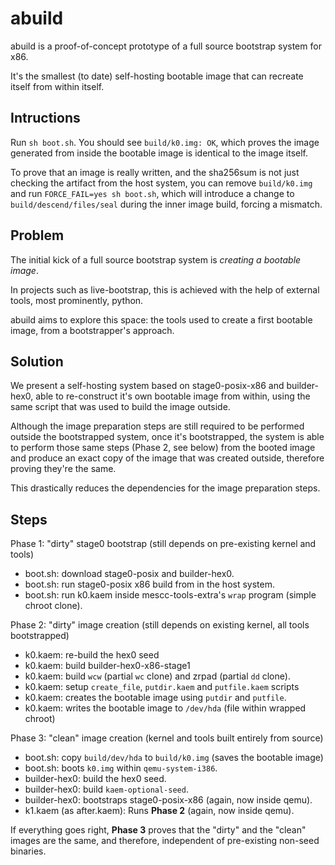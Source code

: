 [#]:: (SPDX-FileCopyrightText: 2025 Alexandre Gomes Gaigalas <alganet@gmail.com>)
[#]:: (SPDX-License-Identifier: GPL-3.0-or-later)

abuild
======

abuild is a proof-of-concept prototype of a full source bootstrap system for x86.

It's the smallest (to date) self-hosting bootable image that can recreate itself
from within itself.

Intructions
-----------

Run `sh boot.sh`. You should see `build/k0.img: OK`, which proves the image
generated from inside the bootable image is identical to the image itself.

To prove that an image is really written, and the sha256sum is not just
checking the artifact from the host system, you can remove `build/k0.img` and 
run `FORCE_FAIL=yes sh boot.sh`, which will introduce a change to 
`build/descend/files/seal` during the inner image build, forcing a mismatch.

Problem
-------

The initial kick of a full source bootstrap system is *creating a bootable image*.

In projects such as live-bootstrap, this is achieved with the help of external tools,
most prominently, python.

abuild aims to explore this space: the tools used to create a first bootable image,
from a bootstrapper's approach.

Solution
--------

We present a self-hosting system based on stage0-posix-x86 and builder-hex0, able to
re-construct it's own bootable image from within, using the same script that was used
to build the image outside.

Although the image preparation steps are still required to be performed outside the
bootstrapped system, once it's bootstrapped, the system is able to perform those
same steps (Phase 2, see below) from the booted image and produce an exact copy
of the image that was created outside, therefore proving they're the same.

This drastically reduces the dependencies for the image preparation steps.

Steps
-----

Phase 1: "dirty" stage0 bootstrap (still depends on pre-existing kernel and tools)

 - boot.sh: download stage0-posix and builder-hex0.
 - boot.sh: run stage0-posix x86 build from in the host system.
 - boot.sh: run k0.kaem inside mescc-tools-extra's `wrap` program (simple chroot clone).

Phase 2: "dirty" image creation (still depends on existing kernel, all tools bootstrapped)

 - k0.kaem: re-build the hex0 seed
 - k0.kaem: build builder-hex0-x86-stage1
 - k0.kaem: build `wcw` (partial `wc` clone) and zrpad (partial `dd` clone).
 - k0.kaem: setup `create_file`, `putdir.kaem` and `putfile.kaem` scripts
 - k0.kaem: creates the bootable image using `putdir` and `putfile`.
 - k0.kaem: writes the bootable image to `/dev/hda` (file within wrapped chroot)

Phase 3: "clean" image creation (kernel and tools built entirely from source)

 - boot.sh: copy `build/dev/hda` to `build/k0.img` (saves the bootable image)
 - boot.sh: boots `k0.img` within `qemu-system-i386`.
 - builder-hex0: build the hex0 seed.
 - builder-hex0: build `kaem-optional-seed`.
 - builder-hex0: bootstraps stage0-posix-x86 (again, now inside qemu).
 - k1.kaem (as after.kaem): Runs **Phase 2** (again, now inside qemu).

If everything goes right, **Phase 3** proves that the "dirty" and the "clean"
images are the same, and therefore, independent of pre-existing non-seed binaries.
